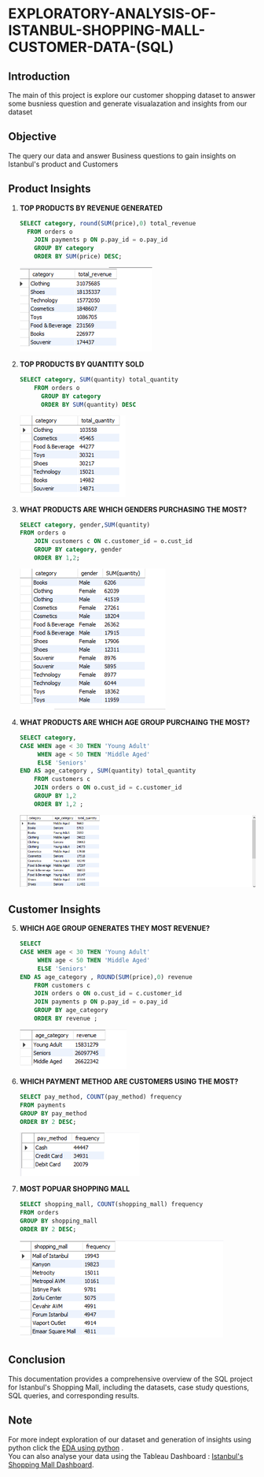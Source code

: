 # EXPLORATORY-ANALYSIS-OF-ISTANBUL-SHOPPING-MALL-CUSTOMER-DATA-(SQL)
## Introduction
The main of this project is explore our customer shopping dataset to answer some busniess question and generate visualazation and insights from our dataset

## Objective
The query our data and answer Business questions to gain insights on Istanbul's product and Customers

## Product Insights

1. **TOP PRODUCTS BY REVENUE GENERATED**
    ```sql
   SELECT category, round(SUM(price),0) total_revenue
	  FROM orders o
		JOIN payments p ON p.pay_id = o.pay_id
		GROUP BY category 
		ORDER BY SUM(price) DESC;
    ```
    ![Top Products by Revenue Generated](Screenshots/top_products.png)
   
2. **TOP PRODUCTS BY QUANTITY SOLD**
    ```sql
    SELECT category, SUM(quantity) total_quantity
	    FROM orders o
		  GROUP BY category 
		  ORDER BY SUM(quantity) DESC
    ```
    ![Quantity sold](Screenshots/quantity_sold.png)

3. **WHAT PRODUCTS ARE WHICH GENDERS PURCHASING THE MOST?**
    ```sql
   SELECT category, gender,SUM(quantity)
	FROM orders o
		JOIN customers c ON c.customer_id = o.cust_id
        GROUP BY category, gender
        ORDER BY 1,2;
    ```
    ![Products bought by which gender](Screenshots/products_by_gender.png)

4. **WHAT PRODUCTS ARE WHICH AGE GROUP PURCHAING THE MOST?**
    ```sql
   SELECT category,
	CASE WHEN age < 30 THEN 'Young Adult'
		 WHEN age < 50 THEN 'Middle Aged'
		 ELSE 'Seniors'
	END AS age_category , SUM(quantity) total_quantity
		FROM customers c
        JOIN orders o ON o.cust_id = c.customer_id
        GROUP BY 1,2
        ORDER BY 1,2 ;
    ```
    ![Products purchased by which age group](Screenshots/products_by_age_group.png)

## Customer Insights

5. **WHICH AGE GROUP GENERATES THEY MOST REVENUE?**
    ```sql
   SELECT
	CASE WHEN age < 30 THEN 'Young Adult'
		 WHEN age < 50 THEN 'Middle Aged'
		 ELSE 'Seniors'
	END AS age_category , ROUND(SUM(price),0) revenue
		FROM customers c
        JOIN orders o ON o.cust_id = c.customer_id
        JOIN payments p ON p.pay_id = o.pay_id
        GROUP BY age_category
        ORDER BY revenue ;
    ```
    ![Age group by Revenue](Screenshots/revenue_by_age_group.png)

6. **WHICH PAYMENT METHOD ARE CUSTOMERS USING THE MOST?**
    ```sql
    SELECT pay_method, COUNT(pay_method) frequency
	FROM payments
    GROUP BY pay_method
    ORDER BY 2 DESC;
    ```
    ![Payment method used by customers](Screenshots/payment_method_by_customers.png)

7. **MOST POPUAR SHOPPING MALL**
    ```sql
    SELECT shopping_mall, COUNT(shopping_mall) frequency
	FROM orders
    GROUP BY shopping_mall
    ORDER BY 2 DESC;

    ```
    ![Most Popular Mall](Screenshots/popular_malls.png)


## Conclusion

This documentation provides a comprehensive overview of the SQL project for Istanbul's Shopping Mall, including the datasets, case study questions, SQL queries, and corresponding results. 



## Note
For more indept exploration of our dataset and generation of insights using python click the  <a href="https://nbviewer.org/github/richieskyler/Exploratory-Analysis-of-Istanbul-Shopping-Malls-Customer-data-SQL---Python/blob/main/Customer%20Shopping%20data.ipynb">EDA using python</a> .
<br>
You can also analyse your data using the Tableau Dashboard : <a href="https://public.tableau.com/app/profile/richard.oloyede/viz/IstanbullMalls1/IstanbulMallsDashboard?publish=yes">Istanbul's Shopping Mall Dashboard</a>.
